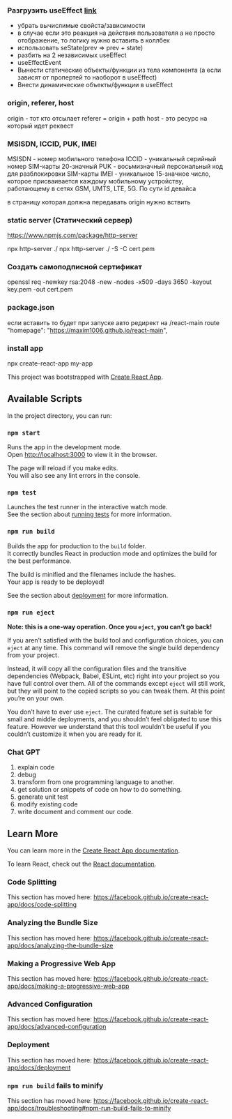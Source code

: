 ### Разгрузить useEffect [link](https://beta.reactjs.org/learn/removing-effect-dependencies)
- убрать вычислимые свойста/зависимости
- в случае если это реакция на действия пользователя а не просто отображение, то логику нужно вставить в коллбек
- использовать seState(prev => prev + state)
- разбить на 2 независимых useEffect
- useEffectEvent
- Вынести статические объекты/функции из тела компонента (а если зависят от пропертей то наоборот в useEffect)
- Внести динамические объекты/функции в useEffect

### origin, referer, host
origin - тот кто отсылает
referer = origin + path
host - это ресурс на который идет реквест

### MSISDN, ICCID, PUK, IMEI
MSISDN - номер мобильного телефона
ICCID - уникальный серийный номер SIM-карты 20-значный
PUK - восьмизначный персональный код для разблокировки SIM-карты
IMEI - уникальное 15-значное число, которое присваивается каждому мобильному устройству, работающему в сетях GSM, UMTS, LTE, 5G. По сути id девайса

в страницу которая должна передавать origin нужно вствить 
<meta name="referrer" content="origin" />

### static server (Статический сервер)
https://www.npmjs.com/package/http-server

npx http-server ./
npx http-server ./ -S -C cert.pem

### Создать самоподписной сертификат 
openssl req -newkey rsa:2048 -new -nodes -x509 -days 3650 -keyout key.pem -out cert.pem

### package.json
если вставить то будет при запуске авто редирект на /react-main route
"homepage": "https://maxim1006.github.io/react-main",

### install app
npx create-react-app my-app

This project was bootstrapped with [Create React App](https://github.com/facebook/create-react-app).

## Available Scripts

In the project directory, you can run:

### `npm start`

Runs the app in the development mode.<br>
Open [http://localhost:3000](http://localhost:3000) to view it in the browser.

The page will reload if you make edits.<br>
You will also see any lint errors in the console.

### `npm test`

Launches the test runner in the interactive watch mode.<br>
See the section about [running tests](https://facebook.github.io/create-react-app/docs/running-tests) for more information.

### `npm run build`

Builds the app for production to the `build` folder.<br>
It correctly bundles React in production mode and optimizes the build for the best performance.

The build is minified and the filenames include the hashes.<br>
Your app is ready to be deployed!

See the section about [deployment](https://facebook.github.io/create-react-app/docs/deployment) for more information.

### `npm run eject`

**Note: this is a one-way operation. Once you `eject`, you can’t go back!**

If you aren’t satisfied with the build tool and configuration choices, you can `eject` at any time. This command will remove the single build dependency from your project.

Instead, it will copy all the configuration files and the transitive dependencies (Webpack, Babel, ESLint, etc) right into your project so you have full control over them. All of the commands except `eject` will still work, but they will point to the copied scripts so you can tweak them. At this point you’re on your own.

You don’t have to ever use `eject`. The curated feature set is suitable for small and middle deployments, and you shouldn’t feel obligated to use this feature. However we understand that this tool wouldn’t be useful if you couldn’t customize it when you are ready for it.

### Chat GPT
1. explain code
2. debug
3. transform from one programming language to another.
4. get solution or snippets of code on how to do something.
5. generate unit test
6. modify existing code
7. write document and comment our code.

## Learn More

You can learn more in the [Create React App documentation](https://facebook.github.io/create-react-app/docs/getting-started).

To learn React, check out the [React documentation](https://reactjs.org/).

### Code Splitting

This section has moved here: https://facebook.github.io/create-react-app/docs/code-splitting

### Analyzing the Bundle Size

This section has moved here: https://facebook.github.io/create-react-app/docs/analyzing-the-bundle-size

### Making a Progressive Web App

This section has moved here: https://facebook.github.io/create-react-app/docs/making-a-progressive-web-app

### Advanced Configuration

This section has moved here: https://facebook.github.io/create-react-app/docs/advanced-configuration

### Deployment

This section has moved here: https://facebook.github.io/create-react-app/docs/deployment

### `npm run build` fails to minify

This section has moved here: https://facebook.github.io/create-react-app/docs/troubleshooting#npm-run-build-fails-to-minify

